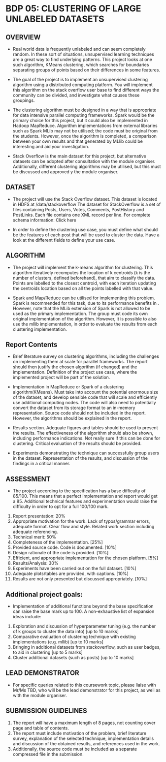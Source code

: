 # BDP 05: CLUSTERING OF LARGE UNLABELED DATASETS 

## OVERVIEW

- Real world data is frequently unlabeled and can seem completely random. In these sort of situations, unsupervised learning techniques are a great way to find underlying patterns. This project looks at one such algorithm, KMeans clustering, which searches for boundaries separating groups of points based on their differences in some features.

- The goal of the project is to implement an unsupervised clustering algorithm using a distributed computing platform. You will implement this algorithm on the stack overflow user base to find different ways the community can be divided, and investigate what causes these groupings.

- The clustering algorithm must be designed in a way that is appropriate for data intensive parallel computing frameworks. Spark would be the primary choice for this project, but it could also be implemented in Hadoop MapReduce. Algorithm implementations from external libraries such as Spark MLib may not be utilised; the code must be original from the students. However, once the algorithm is completed, a comparison between your own results and that generated by MLlib could be interesting and aid your investigation.

- Stack Overflow is the main dataset for this project, but alternative datasets can be adopted after consultation with the module organiser. Additionally, different clustering algorithms may be utilised, but this must be discussed and approved y the module organiser. 

## DATASET

- The project will use the Stack Overflow dataset. This dataset is located in HDFS at /data/stackoverflow
The dataset for StackOverflow is a set of files containing Posts, Users, Votes, Comments, PostHistory and PostLinks. Each file contains one XML record per line.
For complete schema information: Click here

- In order to define the clustering use case, you must define what should be the features of each post that will be used to cluster the data. Have a look at the different fields to define your use case. 

## ALGORITHM
- The project will implement the k-means algorithm for clustering. This algorithm iteratively recomputes the location of k centroids (k is the number of clusters, defined beforehand), that aim to classify the data. Points are labelled to the closest centroid, with each iteration updating the centroids location based on all the points labelled with that value.

- Spark and Map/Reduce can be utilised for implementing this problem. Spark is recommended for this task, due to its performance benefits in . However, note that the MLib extension of Spark is not allowed to be used as the primary implementation.  The group must code its own original implementation of the algorithm. However, it is possible to also use the mllib implementation, in order to evaluate the results from  each clustering implementation.

## Report Contents

- Brief literature survey on clustering algorithms, including the challenges on implementing them at scale for parallel frameworks. The report should then justify the chosen algorithm (if changed) and the implementation.
Definition of the project use case, where the implemented project will be part of the solution.

- Implementation in MapReduce or Spark of a clustering algorithm(KMeans). Must take into account the potential enormous size of the dataset, and develop sensible code that will scale and efficiently use additional computing nodes. The code will also need to potentially convert the dataset from its storage format to an in-memory representation. Source code should not be included in the report. However, the algorithms should be explained in the report.

- Results section. Adequate figures and tables should be used to present the results. The effectiveness of the algorithm should also be shown, including performance indications. Not really sure if this can be done for clustering. Critical evaluation of the results should be provided. 

- Experiments demonstrating the technique can successfully group users in the dataset. Representation of the results, and discussion of the findings in a critical manner. 

## ASSESSMENT

- The project according to the specification has a base difficulty of 85/100. This means that a perfect implementation and report would get a 85. Additional technical features and experimentation would raise the difficulty in order to opt for a full 100/100 mark.

1. Report presentation: 20%
2. Appropriate motivation for the work. Lack of typos/grammar errors, adequate format. Clear flow and style. Related work section including  adequate referencing. 
3. Technical merit: 50%
4. Completeness of the implementation. [25%]
5. Provided source code. Code is documented. [10%]
6. Design rationale of the code is provided. [10%]
7. Efficient, and appropriate implementation for the chosen platform. [5%]
8. Results/Analysis: 30%
9. Experiments have been carried out on the full dataset. [10%] 
10. Adequate plots/tables are provided, with captions. [10%] 
11. Results are not only presented but discussed appropriately. [10%]

## Additional project goals: 

- Implementation of additional functions beyond the base specification can raise the base mark up to 100. A non-exhaustive list of expansion ideas include:

1. Exploration and discussion of hyperparameter tuning (e.g. the number of k groups to cluster the data into) [up to 10 marks]
2. Comparative evaluation of clustering technique with existing implementations (e.g. mllib) [up to 10 marks]
3. Bringing in additional datasets from stackoverflow, such as user badges, to aid in clustering [up to 5 marks]
4. Cluster additional datasets (such as posts) [up to 10 marks]

## LEAD DEMONSTRATOR

- For specific queries related to this coursework topic, please liaise with Mr/Ms TBD, who will be the lead demonstrator for this project, as well as with the module organiser.

## SUBMISSION GUIDELINES

1. The report will have a maximum length of 8 pages, not counting cover page and table of contents.
2. The report must include motivation of the problem, brief literature survey, explanation of the selected technique, implementation details and discussion of the obtained results, and references used in the work.
3. Additionally, the source code must be included as a separate compressed file in the submission.
